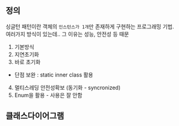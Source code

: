 

## 정의
싱글턴 패턴이란 객체의 `인스턴스가 1개`만 존재하게 구현하는 프로그래밍 기법.  
여러가지 방식이 있는데.. 그 이유는 성능, 안전성 등 때문

1. 기본방식
2. 지연초기화
3. 바로 초기화
 - 단점 보완 : static inner class 활용
4. 멀티스레딩 안전성확보 (동기화 - syncronized)
5. Enum을 활용 - 사용은 잘 안함

## 클래스다이어그램


